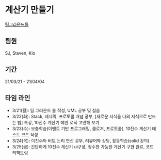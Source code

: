 # 계산기 만들기

[팀그라운드룰](https://github.com/stevenkim18/ios-calculator-app/blob/main/docs/teamGroundRule.md)

## 팀원
SJ, Steven, Kio

## 기간
21/03/21 - 21/04/04

## 타임 라인
- 3/21(월): 팀 그라운드 룰 작성, UML 공부 및 실습
- 3/22(화): Stack, 제네릭, 프로토콜 개념 공부, [새로운 지식을 나의 지식으로 만드는 법] 특강, 10진수 계산기 메인 로직 고민해 보기
- 3/23(수): 보충학습(이벤트 기반 프로그래밍, 클로져, 프로토콜), 10진수 계산기 테스트 코드 작성
- 3/24(목): 이진수와 비트 논리 연산 공부, 리뷰어와 상담, 활동학습(solid 강의)
- 3/25(금): 간단하게 10진수 계산기 ui구성, 정수만 가능한 계산기 구현 완료, 코드 리팩토링
